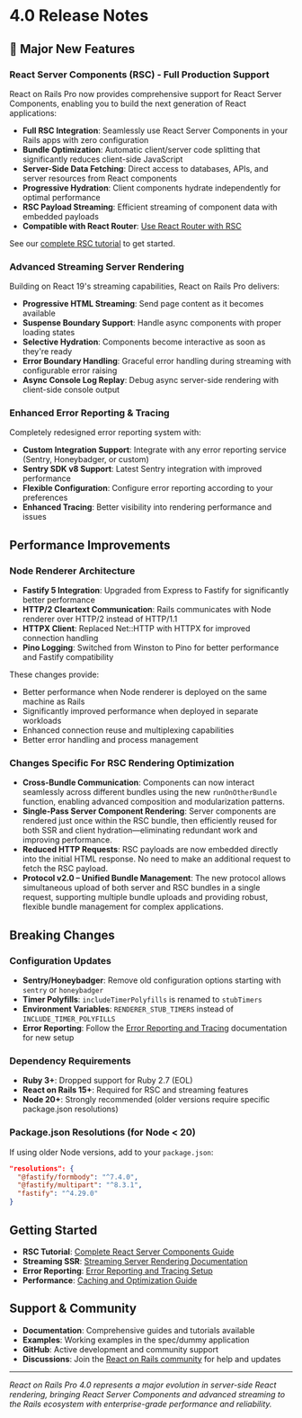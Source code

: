 # 4.0 Release Notes

## 🚀 Major New Features

### React Server Components (RSC) - Full Production Support
React on Rails Pro now provides comprehensive support for React Server Components, enabling you to build the next generation of React applications:

- **Full RSC Integration**: Seamlessly use React Server Components in your Rails apps with zero configuration
- **Bundle Optimization**: Automatic client/server code splitting that significantly reduces client-side JavaScript
- **Server-Side Data Fetching**: Direct access to databases, APIs, and server resources from React components
- **Progressive Hydration**: Client components hydrate independently for optimal performance
- **RSC Payload Streaming**: Efficient streaming of component data with embedded payloads
- **Compatible with React Router**: [Use React Router with RSC](../react-server-components/inside-client-components.md)

See our [complete RSC tutorial](../react-server-components-tutorial.md) to get started.

### Advanced Streaming Server Rendering
Building on React 19's streaming capabilities, React on Rails Pro delivers:

- **Progressive HTML Streaming**: Send page content as it becomes available
- **Suspense Boundary Support**: Handle async components with proper loading states
- **Selective Hydration**: Components become interactive as soon as they're ready
- **Error Boundary Handling**: Graceful error handling during streaming with configurable error raising
- **Async Console Log Replay**: Debug async server-side rendering with client-side console output

### Enhanced Error Reporting & Tracing
Completely redesigned error reporting system with:

- **Custom Integration Support**: Integrate with any error reporting service (Sentry, Honeybadger, or custom)
- **Sentry SDK v8 Support**: Latest Sentry integration with improved performance
- **Flexible Configuration**: Configure error reporting according to your preferences
- **Enhanced Tracing**: Better visibility into rendering performance and issues

## Performance Improvements

### Node Renderer Architecture
- **Fastify 5 Integration**: Upgraded from Express to Fastify for significantly better performance
- **HTTP/2 Cleartext Communication**: Rails communicates with Node renderer over HTTP/2 instead of HTTP/1.1
- **HTTPX Client**: Replaced Net::HTTP with HTTPX for improved connection handling
- **Pino Logging**: Switched from Winston to Pino for better performance and Fastify compatibility

These changes provide:
- Better performance when Node renderer is deployed on the same machine as Rails
- Significantly improved performance when deployed in separate workloads
- Enhanced connection reuse and multiplexing capabilities
- Better error handling and process management


### Changes Specific For RSC Rendering Optimization
- **Cross-Bundle Communication**: Components can now interact seamlessly across different bundles using the new `runOnOtherBundle` function, enabling advanced composition and modularization patterns.
- **Single-Pass Server Component Rendering**: Server components are rendered just once within the RSC bundle, then efficiently reused for both SSR and client hydration—eliminating redundant work and improving performance.
- **Reduced HTTP Requests**: RSC payloads are now embedded directly into the initial HTML response. No need to make an additional request to fetch the RSC payload.
- **Protocol v2.0 – Unified Bundle Management**: The new protocol allows simultaneous upload of both server and RSC bundles in a single request, supporting multiple bundle uploads and providing robust, flexible bundle management for complex applications.

## Breaking Changes

### Configuration Updates
- **Sentry/Honeybadger**: Remove old configuration options starting with `sentry` or `honeybadger`
- **Timer Polyfills**: `includeTimerPolyfills` is renamed to `stubTimers`
- **Environment Variables**: `RENDERER_STUB_TIMERS` instead of `INCLUDE_TIMER_POLYFILLS`
- **Error Reporting**: Follow the [Error Reporting and Tracing](../node-renderer/error-reporting-and-tracing.md) documentation for new setup

### Dependency Requirements
- **Ruby 3+**: Dropped support for Ruby 2.7 (EOL)
- **React on Rails 15+**: Required for RSC and streaming features
- **Node 20+**: Strongly recommended (older versions require specific package.json resolutions)

### Package.json Resolutions (for Node < 20)
If using older Node versions, add to your `package.json`:
```json
"resolutions": {
  "@fastify/formbody": "^7.4.0",
  "@fastify/multipart": "^8.3.1",
  "fastify": "^4.29.0"
}
```

## Getting Started

- **RSC Tutorial**: [Complete React Server Components Guide](../react-server-components-tutorial.md)
- **Streaming SSR**: [Streaming Server Rendering Documentation](../streaming-server-rendering.md)
- **Error Reporting**: [Error Reporting and Tracing Setup](../node-renderer/error-reporting-and-tracing.md)
- **Performance**: [Caching and Optimization Guide](../caching.md)

## Support & Community

- **Documentation**: Comprehensive guides and tutorials available
- **Examples**: Working examples in the spec/dummy application
- **GitHub**: Active development and community support
- **Discussions**: Join the [React on Rails community](https://forum.shakacode.com/) for help and updates

---

*React on Rails Pro 4.0 represents a major evolution in server-side React rendering, bringing React Server Components and advanced streaming to the Rails ecosystem with enterprise-grade performance and reliability.*
